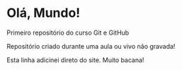 # Olá, Mundo!
 Primeiro repositório do curso Git e GitHub

 Repositório criado durante uma aula ou vivo não gravada!
 
 Esta linha adicinei direto do site. Muito bacana!
